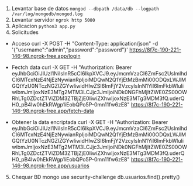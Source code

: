 1. Levantar base de datos
`mongod --dbpath /data/db --logpath /var/log/mongodb/mongod.log`
2. Levantar servidor 
`ngrok http 5000`
3. Aplicacion
`python3 app.py`
4. Solicitudes

- Acceso
curl -X POST -H "Content-Type: application/json" -d '{"username":"admin","password":"password"}' https://8f7c-190-221-146-98.ngrok-free.app/login

- Fectch data
curl -X GET -H "Authorization: Bearer eyJhbGciOiJIUzI1NiIsInR5cCI6IkpXVCJ9.eyJmcmVzaCI6ZmFsc2UsImlhdCI6MTcxNzE4NjEzNywianRpIjoiMDQwN2Q1YjEtMzBmMi00ODQxLWJlMGQtYzU0NTczNGZlZGYwIiwidHlwZSI6ImFjY2VzcyIsInN1YiI6ImFkbWluIiwibmJmIjoxNzE3MTg2MTM3LCJjc3JmIjoiNDk0NGFhMjItZWE0ZS00OWRhLTg0ZDctZTViZDM3ZTBjZjE0IiwiZXhwIjoxNzE3MTg3MDM3fQ.uderQH0_pB4Iw0hEkRWgp1iEobQPo5P-0mn11fw6zE8" https://8f7c-190-221-146-98.ngrok-free.app/fetch-data

- Obtener la data encriptada
curl -X GET -H "Authorization: Bearer eyJhbGciOiJIUzI1NiIsInR5cCI6IkpXVCJ9.eyJmcmVzaCI6ZmFsc2UsImlhdCI6MTcxNzE4NjEzNywianRpIjoiMDQwN2Q1YjEtMzBmMi00ODQxLWJlMGQtYzU0NTczNGZlZGYwIiwidHlwZSI6ImFjY2VzcyIsInN1YiI6ImFkbWluIiwibmJmIjoxNzE3MTg2MTM3LCJjc3JmIjoiNDk0NGFhMjItZWE0ZS00OWRhLTg0ZDctZTViZDM3ZTBjZjE0IiwiZXhwIjoxNzE3MTg3MDM3fQ.uderQH0_pB4Iw0hEkRWgp1iEobQPo5P-0mn11fw6zE8" https://8f7c-190-221-146-98.ngrok-free.app/usuarios

5. Chequar BD
mongo
use security-challenge
db.usuarios.find().pretty()